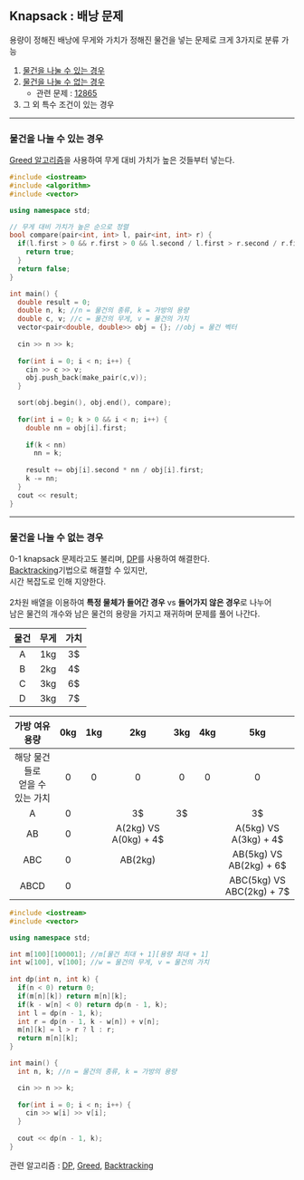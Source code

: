 ## Knapsack : 배낭 문제
용량이 정해진 배낭에 무게와 가치가 정해진 물건을 넣는 문제로 크게 3가지로 분류 가능
1. [물건을 나눌 수 있는 경우](#물건을-나눌-수-있는-경우)
2. [물건을 나눌 수 없는 경우](#물건을-나눌-수-없는-경우)
    * 관련 문제 : [12865](../code/12865.cpp)
3. 그 외 특수 조건이 있는 경우
***
### 물건을 나눌 수 있는 경우
[Greed 알고리즘](./greed.md)을 사용하여 무게 대비 가치가 높은 것들부터 넣는다.
```c++
#include <iostream>
#include <algorithm>
#include <vector>

using namespace std;

// 무게 대비 가치가 높은 순으로 정렬
bool compare(pair<int, int> l, pair<int, int> r) {
  if(l.first > 0 && r.first > 0 && l.second / l.first > r.second / r.first) {
    return true;
  } 
  return false;
}

int main() {
  double result = 0;
  double n, k; //n = 물건의 종류, k = 가방의 용량
  double c, v; //c = 물건의 무게, v = 물건의 가치
  vector<pair<double, double>> obj = {}; //obj = 물건 벡터
  
  cin >> n >> k;
  
  for(int i = 0; i < n; i++) {
    cin >> c >> v;
    obj.push_back(make_pair(c,v));
  }

  sort(obj.begin(), obj.end(), compare);
  
  for(int i = 0; k > 0 && i < n; i++) {
    double nn = obj[i].first;
    
    if(k < nn) 
      nn = k;
    
    result += obj[i].second * nn / obj[i].first;
    k -= nn;
  }
  cout << result;
}
```
***
### 물건을 나눌 수 없는 경우
0-1 knapsack 문제라고도 불리며, [DP](../algorithm/dp.md)를 사용하여 해결한다.  
[Backtracking](../algorithm/backtracking.md)기법으로 해결할 수 있지만,  
시간 복잡도로 인해 지양한다.  
<br>
2차원 배열을 이용하여 **특정 물체가 들어간 경우** vs **들어가지 않은 경우**로 나누어  
남은 물건의 개수와 남은 물건의 용량을 가지고 재귀하며 문제를 풀어 나간다.  

|물건|무게|가치|
|:--:|:--:|:--:|
|A|1kg|3$|
|B|2kg|4$|
|C|3kg|6$|
|D|3kg|7$|

|가방 여유 용량|0kg|1kg|2kg|3kg|4kg|5kg|
|:--:|:--:|:--:|:--:|:--:|:--:|:--:|
|해당 물건들로<br>얻을 수 있는 가치|0|0|0|0|0|0|
|A|0||3$|3$||3$|
|AB|0||A(2kg) VS A(0kg) + 4$|||A(5kg) VS A(3kg) + 4$|
|ABC|0||AB(2kg)|||AB(5kg) VS AB(2kg) + 6$|
|ABCD|0|||||ABC(5kg) VS ABC(2kg) + 7$|

```c++
#include <iostream>
#include <vector>

using namespace std;

int m[100][100001]; //m[물건 최대 + 1][용량 최대 + 1]
int w[100], v[100]; //w = 물건의 무게, v = 물건의 가치
  
int dp(int n, int k) {
  if(n < 0) return 0;
  if(m[n][k]) return m[n][k];
  if(k - w[n] < 0) return dp(n - 1, k);
  int l = dp(n - 1, k);
  int r = dp(n - 1, k - w[n]) + v[n];
  m[n][k] = l > r ? l : r;
  return m[n][k];
}

int main() {
  int n, k; //n = 물건의 종류, k = 가방의 용량

  cin >> n >> k;
  
  for(int i = 0; i < n; i++) {
    cin >> w[i] >> v[i];
  }
  
  cout << dp(n - 1, k);
}
```
관련 알고리즘 : [DP](./dp.md), [Greed](../algorithm/greed.md), [Backtracking](./backtracking.md)